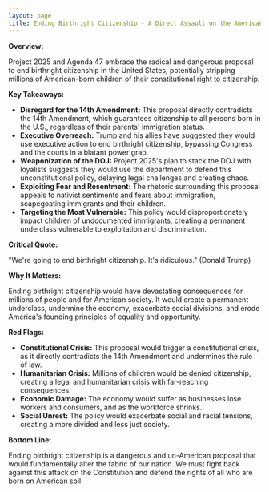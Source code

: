```yaml
---
layout: page
title: Ending Birthright Citizenship - A Direct Assault on the American Dream and the Constitution - TL;DR
---
```


**Overview:**

Project 2025 and Agenda 47 embrace the radical and dangerous proposal to end birthright citizenship in the United States, potentially stripping millions of American-born children of their constitutional right to citizenship.

**Key Takeaways:**

* **Disregard for the 14th Amendment:** This proposal directly contradicts the 14th Amendment, which guarantees citizenship to all persons born in the U.S., regardless of their parents' immigration status.
* **Executive Overreach:** Trump and his allies have suggested they would use executive action to end birthright citizenship, bypassing Congress and the courts in a blatant power grab.
* **Weaponization of the DOJ:**  Project 2025's plan to stack the DOJ with loyalists suggests they would use the department to defend this unconstitutional policy, delaying legal challenges and creating chaos.
* **Exploiting Fear and Resentment:** The rhetoric surrounding this proposal appeals to nativist sentiments and fears about immigration, scapegoating immigrants and their children.
* **Targeting the Most Vulnerable:**  This policy would disproportionately impact children of undocumented immigrants, creating a permanent underclass vulnerable to exploitation and discrimination.

**Critical Quote:**

"We're going to end birthright citizenship. It's ridiculous." (Donald Trump)

**Why It Matters:**

Ending birthright citizenship would have devastating consequences for millions of people and for American society. It would create a permanent underclass, undermine the economy, exacerbate social divisions, and erode America's founding principles of equality and opportunity.

**Red Flags:**

* **Constitutional Crisis:**  This proposal would trigger a constitutional crisis, as it directly contradicts the 14th Amendment and undermines the rule of law.
* **Humanitarian Crisis:**  Millions of children would be denied citizenship, creating a legal and humanitarian crisis with far-reaching consequences.
* **Economic Damage:**  The economy would suffer as businesses lose workers and consumers, and as the workforce shrinks.
* **Social Unrest:**  The policy would exacerbate social and racial tensions, creating a more divided and less just society.

**Bottom Line:**

Ending birthright citizenship is a dangerous and un-American proposal that would fundamentally alter the fabric of our nation. We must fight back against this attack on the Constitution and defend the rights of all who are born on American soil. 
